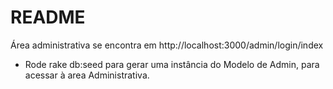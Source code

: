 # README

Área administrativa se encontra em http://localhost:3000/admin/login/index

* Rode rake db:seed para gerar uma instância do Modelo de Admin, para acessar à area Administrativa.

